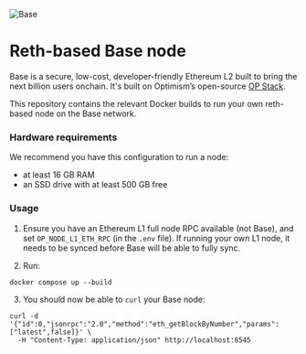 ![Base](logo.webp)

# Reth-based Base node

Base is a secure, low-cost, developer-friendly Ethereum L2 built to bring the next billion users onchain. It's built on Optimism’s open-source [OP Stack](https://stack.optimism.io/).

This repository contains the relevant Docker builds to run your own reth-based node on the Base network.

### Hardware requirements

We recommend you have this configuration to run a node:

- at least 16 GB RAM
- an SSD drive with at least 500 GB free

### Usage

1. Ensure you have an Ethereum L1 full node RPC available (not Base), and set `OP_NODE_L1_ETH_RPC` (in the `.env` file).
If running your own L1 node, it needs to be synced before Base will be able to fully sync.

2. Run:

```
docker compose up --build
```

3. You should now be able to `curl` your Base node:

```
curl -d '{"id":0,"jsonrpc":"2.0","method":"eth_getBlockByNumber","params":["latest",false]}' \
  -H "Content-Type: application/json" http://localhost:8545
```
